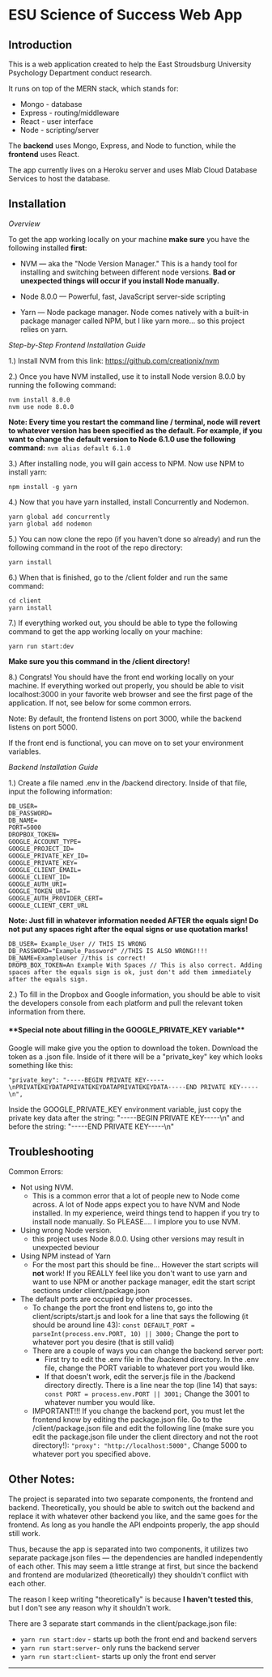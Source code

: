 <h1>ESU Science of Success Web App</h1>

<h2>Introduction</h2>

This is a web application created to help the East Stroudsburg University Psychology Department conduct research.

It runs on top of the MERN stack, which stands for:
* Mongo - database 
* Express - routing/middleware
* React - user interface 
* Node - scripting/server 

The <strong>backend</strong> uses Mongo, Express, and Node to function, while the <strong>frontend</strong> uses React.

The app currently lives on a Heroku server and uses Mlab Cloud Database Services to host the database.


<h2>Installation</h2>

<em>Overview</em>

To get the app working locally on your machine <strong>make sure</strong> you have the following installed <strong>first</strong>:

* NVM — aka the "Node Version Manager." This is a handy tool for installing and switching between different node versions. <strong>Bad or unexpected things will occur if you install Node manually.</strong>

* Node 8.0.0 — Powerful, fast, JavaScript server-side scripting

* Yarn — Node package manager. Node comes natively with a built-in package manager called NPM, but I like yarn more... so this project relies on yarn.


<em>Step-by-Step Frontend Installation Guide</em>

1.) Install NVM from this link:
https://github.com/creationix/nvm

2.) Once you have NVM installed, use it to install Node version 8.0.0 by running the following command:

````
nvm install 8.0.0
nvm use node 8.0.0
````
**Note: Every time you restart the command line / terminal, node will revert to whatever version has been specified as the default. For example, if you want to change the default version to Node 6.1.0 use the following command:**
`nvm alias default 6.1.0`

3.) After installing node, you will gain access to NPM. Now use NPM to install yarn:

`npm install -g yarn` 

4.) Now that you have yarn installed, install Concurrently and Nodemon. 

```
yarn global add concurrently
yarn global add nodemon
```
5.) You can now clone the repo (if you haven't done so already) and run the following command in the root of the repo directory:

`yarn install`

6.) When that is finished, go to the /client folder and run the same command:

```
cd client
yarn install
``` 

7.) If everything worked out, you should be able to type the following command to get the app working locally on your machine:

`yarn run start:dev`

<strong>Make sure you this command in the /client directory!</strong>

8.) Congrats! You should have the front end working locally on your machine. If everything worked out properly, you should be able to visit localhost:3000 in your favorite web browser and see the first page of the application. If not, see below for some common errors.

Note: By default, the frontend listens on port 3000, while the backend listens on port 5000.

If the front end is functional, you can move on to set your environment variables.

<em>Backend Installation Guide</em>

1.) Create a file named .env in the /backend directory. Inside of that file, input the following information:
```
DB_USER=
DB_PASSWORD=
DB_NAME=
PORT=5000
DROPBOX_TOKEN=
GOOGLE_ACCOUNT_TYPE=
GOOGLE_PROJECT_ID=
GOOGLE_PRIVATE_KEY_ID=
GOOGLE_PRIVATE_KEY=
GOOGLE_CLIENT_EMAIL=
GOOGLE_CLIENT_ID=
GOOGLE_AUTH_URI=
GOOGLE_TOKEN_URI=
GOOGLE_AUTH_PROVIDER_CERT=
GOOGLE_CLIENT_CERT_URL
```
<strong>Note: Just fill in whatever information needed AFTER the equals sign! Do not put any spaces right after the equal signs or use quotation marks!</strong>
```
DB_USER= Example_User // THIS IS WRONG
DB_PASSWORD="Example_Password" //THIS IS ALSO WRONG!!!!
DB_NAME=ExampleUser //this is correct!
DROPB_BOX_TOKEN=An Example With Spaces // This is also correct. Adding spaces after the equals sign is ok, just don't add them immediately after the equals sign.
```
2.) To fill in the Dropbox and Google information, you should be able to visit the developers console from each platform and pull the relevant token information from there.

<h4>**Special note about filling in the GOOGLE_PRIVATE_KEY variable**</h4>
Google will make give you the option to download the token. 
Download the token as a .json file. Inside of it there will be a "private_key" key which looks something like this:

`
"private_key": "-----BEGIN PRIVATE KEY-----\nPRIVATEKEYDATAPRIVATEKEYDATAPRIVATEKEYDATA-----END PRIVATE KEY-----\n",
`

Inside the GOOGLE_PRIVATE_KEY environment variable, just copy the private key data after the string: "-----BEGIN PRIVATE KEY-----\n" and before the string: "-----END PRIVATE KEY-----\n"

<h2>Troubleshooting</h2>

Common Errors:

* Not using NVM.
  * This is a common error that a lot of people new to Node come across. A lot of Node apps expect you to have NVM and Node installed. In my experience, weird things tend to happen if you try to install node manually. So PLEASE.... I implore you to use NVM.
* Using wrong Node version.
  * this project uses Node 8.0.0. Using other versions may result in unexpected beviour
* Using NPM instead of Yarn
  * For the most part this should be fine... However the start scripts will <strong>not</strong> work! If you REALLY feel like you don't want to use yarn and want to use NPM or another package manager, edit the start script sections under client/package.json
* The default ports are occupied by other processes.
  * To change the port the front end listens to, go into the client/scripts/start.js and look for a line that says the following (it should be around line 43):
    `const DEFAULT_PORT = parseInt(process.env.PORT, 10) || 3000;`
    Change the port to whatever port you desire (that is still valid)
  * There are a couple of ways you can change the backend server port:
    *  First try to edit the .env file in the /backend directory. In the .env file, change the PORT variable to whatever port you would like.
    *  If that doesn't work, edit the server.js file in the /backend directory directly. There is a line near the top (line 14) that says:
       `const PORT = process.env.PORT || 3001;`
       Change the 3001 to whatever number you would like.
  * IMPORTANT!!! If you change the backend port, you must let the frontend know by editing the package.json file. Go to the /client/package.json file and edit the following line (make sure you edit the package.json file under the client directory and not the root directory!):
       `"proxy": "http://localhost:5000",` Change 5000 to whatever port you specified above.

<h2>Other Notes:</h2>

The project is separated into two separate components, the frontend and backend. Theoretically, you should be able to switch out the backend and replace it with whatever other backend you like, and the same goes for the frontend. As long as you handle the API endpoints properly, the app should still work.

Thus, because the app is separated into two components, it utilizes two separate package.json files — the dependencies are handled independently of each other. This may seem a little strange at first, but since the backend and frontend are modularized (theoretically) they shouldn't conflict with each other.

The reason I keep writing "theoretically" is because <strong>I haven't tested this</strong>, but I don't see any reason why it shouldn't work.

There are 3 separate start commands in the client/package.json file:
*  `yarn run start:dev` - starts up both the front end and backend servers
*  `yarn run start:server`- only runs the backend server
*  `yarn run start:client`- starts up only the front end server

<hr>

